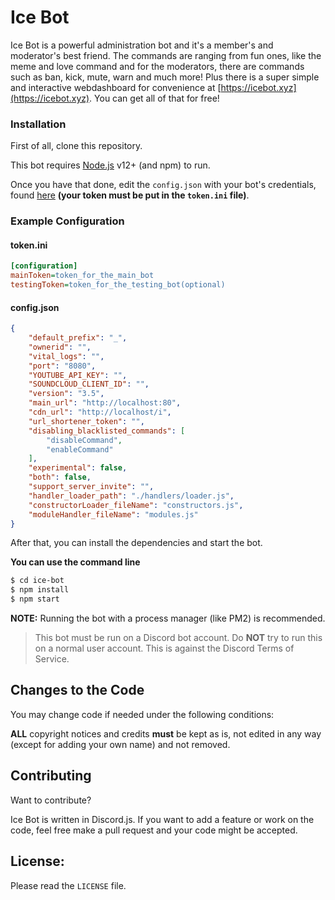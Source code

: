 # Ice Bot

Ice Bot is a powerful administration bot and it's a member's and moderator's best friend. The commands are ranging from fun ones, like the meme and love command and for the moderators, there are commands such as ban, kick, mute, warn and much more! Plus there is a super simple and interactive webdashboard for convenience at [https://icebot.xyz](https://icebot.xyz). You can get all of that for free!

### Installation
First of all, clone this repository.

This bot requires [Node.js](https://nodejs.org/) v12+ (and npm) to run.

Once you have that done, edit the `config.json` with your bot's credentials, found [here](https://discord.com/developers/applications) **(your token must be put in the `token.ini` file)**.

### Example Configuration

#### token.ini
```ini
[configuration]
mainToken=token_for_the_main_bot
testingToken=token_for_the_testing_bot(optional)
```

#### config.json

```json
{
    "default_prefix": "_",
    "ownerid": "",
    "vital_logs": "",
    "port": "8080",
    "YOUTUBE_API_KEY": "",
    "SOUNDCLOUD_CLIENT_ID": "",
    "version": "3.5",
    "main_url": "http://localhost:80",
    "cdn_url": "http://localhost/i",
    "url_shortener_token": "",
    "disabling_blacklisted_commands": [
        "disableCommand",
        "enableCommand"
    ],
    "experimental": false,
    "both": false,
    "support_server_invite": "",
    "handler_loader_path": "./handlers/loader.js",
    "constructorLoader_fileName": "constructors.js",
    "moduleHandler_fileName": "modules.js"
}
```

After that, you can install the dependencies and start the bot.

**You can use the command line**
```sh
$ cd ice-bot
$ npm install
$ npm start
```

**NOTE:** Running the bot with a process manager (like PM2) is recommended.

>This bot must be run on a Discord bot account. Do __NOT__ try to run this on a normal user account. This is against the Discord Terms of Service.

## Changes to the Code

You may change code if needed under the following conditions:

**ALL** copyright notices and credits **must** be kept as is, not edited in any way (except for adding your own name) and not removed.

## Contributing

Want to contribute?

Ice Bot is written in Discord.js. If you want to add a feature or work on the code, feel free make a pull request and your code might be accepted.

## License:

Please read the `LICENSE` file.
